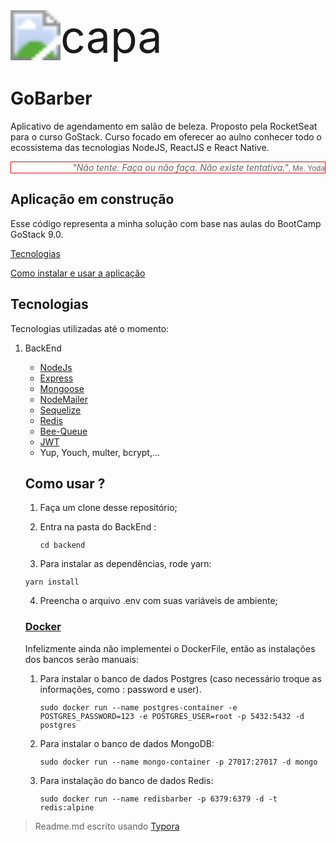 
<img src="https://camo.githubusercontent.com/712ef434c5d04bbcf01454b418995435957670db/68747470733a2f2f73332e75732d656173742d322e616d617a6f6e6177732e636f6d2f676f6261726265722d696d672f6c6f676f2e737667" alt="capa" style="zoom:500%;" />

<h1>GoBarber</h1><p>Aplicativo de agendamento em salão de beleza. Proposto pela RocketSeat para o curso GoStack. Curso focado em oferecer ao aulno conhecer todo o ecossistema das tecnologias NodeJS, ReactJS e React Native. </p>



<div style="text-align:right;color:#666;widht:100%;border:1px solid red;"><i style="text-align:right;">"Não tente. Faça ou não faça. Não existe tentativa."</i><small>, Me. Yoda</small></div>

<h2 >Aplicação em construção</h2>

Esse código representa a minha solução com base nas aulas do BootCamp GoStack 9.0.

[Tecnologias](#Tecnologias)						

[Como instalar e usar a aplicação](#Comousa?)	






## Tecnologias

Tecnologias utilizadas até o momento: 

1. BackEnd

   - [NodeJs](https://nodejs.org/en/)
   - [Express](https://expressjs.com/pt-br/)
   - [Mongoose](https://mongoosejs.com/)
   - [NodeMailer](https://nodemailer.com/about/)
   - [Sequelize](https://sequelize.org/)
   - [Redis](https://redis.io/)
   - [Bee-Queue](https://bee-queue.com/)
   - [JWT](https://jwt.io/)
   - Yup, Youch, multer, bcrypt,...

   ## Como usar ?

   1. Faça um clone desse repositório;

   2. Entra na pasta do BackEnd :

      ```shell
      cd backend
      ```

   3.  Para instalar as dependências, rode yarn:

      ```
      yarn install
      ```

   4. Preencha o arquivo .env com suas variáveis de ambiente;

   ### [Docker](https://www.docker.com/)

   

   Infelizmente ainda não implementei o DockerFile, então as instalações dos bancos serão manuais:

   1. Para instalar o banco de dados Postgres (caso necessário troque as informações, como : password e user). 

      ```shell
      sudo docker run --name postgres-container -e POSTGRES_PASSWORD=123 -e POSTGRES_USER=root -p 5432:5432 -d postgres
      ```

      

   2. Para instalar o banco de dados MongoDB:

      ```shell
      sudo docker run --name mongo-container -p 27017:27017 -d mongo
      ```

   3. Para instalação do banco de dados Redis:

      ```shell
      sudo docker run --name redisbarber -p 6379:6379 -d -t redis:alpine
      ```

      

   

> Readme.md escrito usando [Typora](https://typora.io/)
